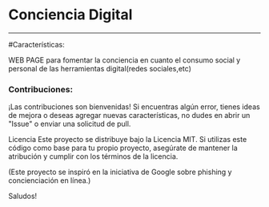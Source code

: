 <h1>Conciencia Digital</h1>

-------------
#Características:

WEB PAGE para fomentar la conciencia en cuanto el consumo social y personal de las herramientas digital(redes sociales,etc)




<h3>Contribuciones:</h3>
¡Las contribuciones son bienvenidas! Si encuentras algún error, tienes ideas de mejora o deseas agregar nuevas características, no dudes en abrir un "Issue" o enviar una solicitud de pull.

Licencia
Este proyecto se distribuye bajo la Licencia MIT. Si utilizas este código como base para tu propio proyecto, asegúrate de mantener la atribución y cumplir con los términos de la licencia.

(Este proyecto se inspiró en la iniciativa de Google sobre phishing y concienciación en línea.)


Saludos!











